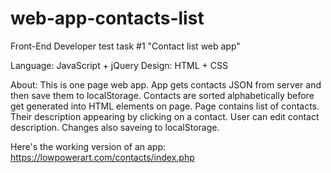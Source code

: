 # web-app-contacts-list
Front-End Developer test task #1 "Contact list web app"

Language: JavaScript + jQuery
Design: HTML + CSS

About:
This is one page web app.
App gets contacts JSON from server and then save them to localStorage.
Contacts are sorted alphabetically before get generated into HTML elements on page.
Page contains list of contacts. Their description appearing by clicking on a contact.
User can edit contact description. Changes also saveing to localStorage.

Here's the working version of an app:
https://lowpowerart.com/contacts/index.php
